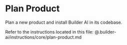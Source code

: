 # Plan Product

Plan a new product and install Builder AI in its codebase.

Refer to the instructions located in this file:
@.builder-ai/instructions/core/plan-product.md
